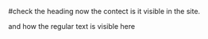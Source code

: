 #check the heading
now the contect
is it visible in the site.

and how the regular text is visible here
